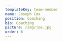 ```yaml
---
templateKey: team-member
name: Joseph Cox
position: Coaching
bio: Coaching
picture: /img/joe.jpg
order: 6
---
```


